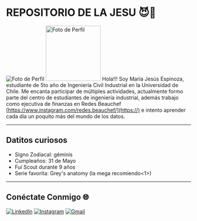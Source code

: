 # REPOSITORIO DE LA JESU 😈🌸
![Foto de Perfil](assets/fotito.jpeg)
<img src="assets/profile.png" alt="Foto de Perfil" width="150"/>
Hola!!! Soy María Jesús Espinoza, estudiante de 5to año de Ingeniería Civil Industrial en la Universidad de Chile. Me encanta participar de múltiples actividades, actualmente formo parte del centro de estudiantes de ingeniería industrial, además trabajo como ejecutiva de finanzas en Redes Beauchef  [https://www.instagram.com/redes.beauchef/](https://) e intento aprender cada día un poquito más del mundo de los datos. 

------

## Datitos curiosos
- Signo Zodiacal: géminis
- Cumpleaños: 31 de Mayo
- Fuí Scout durante 9 años
- Serie favorita: Grey's anatomy (la mega recomiendo<1>)

-----
## Conéctate Conmigo 🌐

[![LinkedIn](https://img.shields.io/badge/LinkedIn-Follow%20me-blue?style=flat-square&logo=linkedin)](https://www.linkedin.com/in/mar%C3%ADa-jes%C3%BAs-espinoza-valencia/)
[![Instagram](https://img.shields.io/badge/Instagram-Follow%20me-E4405F?style=flat-square&logo=instagram&logoColor=white)](https://www.instagram.com/jesuuuow)
[![Gmail](https://img.shields.io/badge/Gmail-Contact%20me-D14836?style=flat-square&logo=gmail&logoColor=white)](mailto:maria.espinoza.3@ug.uchile.cl)
